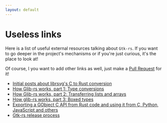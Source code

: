 ```yaml
---
layout: default
---
```


# Useless links

Here is a list of useful external resources talking about `Gtk-rs`. If you want to go deeper in the project's mechanisms or if you're just curious, it's the place to look at!

Of course, I you want to add other links as well, just make a [Pull Request](https://github.com/gtk-rs/gtk-rs.github.io/compare?expand=1) for it!

 * [Initial posts about librsvg's C to Rust conversion](https://people.gnome.org/~federico/blog/librsvg-posts.html)
 * [How Glib-rs works, part 1: Type conversions](https://people.gnome.org/~federico/blog/how-glib-rs-works-part-1.html)
 * [How Glib-rs works, part 2: Transferring lists and arrays](https://people.gnome.org/~federico/blog/how-glib-rs-works-part-2.html)
 * [How glib-rs works, part 3: Boxed types](https://people.gnome.org/~federico/blog/how-glib-rs-works-part-3.html)
 * [Exporting a GObject C API from Rust code and using it from C, Python, JavaScript and others](https://coaxion.net/blog/2017/09/exporting-a-gobject-c-api-from-rust-code-and-using-it-from-c-python-javascript-and-others/)
 * [Gtk-rs release process](https://blog.guillaume-gomez.fr/articles/2017-09-07+Gtk-rs+release+process)
